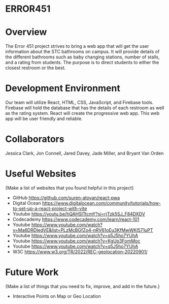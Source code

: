# ERROR451

# Overview

The Error 451 project strives to bring a web app that will get the user information about the STC bathrooms on campus. It will provide details of the different bathrooms such as baby changing stations, number of stalls, and a rating from students. The purpose is to direct students to either the closest restroom or the best.

# Development Environment

Our team will utilize React, HTML, CSS, JavaScript, and Firebase tools. Firebase will hold the database that has the details of each restroom as well as the rating system. React will create the progressive web app. This web app will be user friendly and reliable.

# Collaborators

Jessica Clark, Jon Connell, Jared Davey, Jade Miller, and Bryant Van Orden

# Useful Websites

{Make a list of websites that you found helpful in this project}

- GitHub https://github.com/suren-atoyan/react-pwa
- Digital Ocean https://www.digitalocean.com/community/tutorials/how-to-set-up-a-react-project-with-vite
- Youtube https://youtu.be/hQAHSlTtcmY?si=rjTzk5SJ_F84DXDV
- Codecademy https://www.codecademy.com/learn/react-101
- Youtube https://www.youtube.com/watch?v=Ma6DRDIedVE&list=PLzMcBGfZo4-nRV61oEu3KfMwWKI571uPT
- Youtube https://www.youtube.com/watch?v=q5J5ho7YUhA
- Youtube https://www.youtube.com/watch?v=KgUp3FomMoc
- Youtube https://www.youtube.com/watch?v=q5J5ho7YUhA
- W3C https://www.w3.org/TR/2022/REC-geolocation-20220901/

# Future Work

{Make a list of things that you need to fix, improve, and add in the future.}

- Interactive Points on Map or Geo Location
